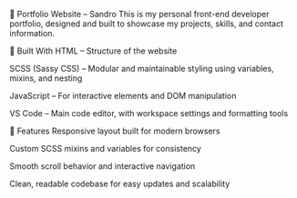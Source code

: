 
🧾 Portfolio Website – Sandro
This is my personal front-end developer portfolio, designed and built to showcase my projects, skills, and contact information.

🔨 Built With
HTML – Structure of the website

SCSS (Sassy CSS) – Modular and maintainable styling using variables, mixins, and nesting

JavaScript – For interactive elements and DOM manipulation

VS Code – Main code editor, with workspace settings and formatting tools

🎨 Features
Responsive layout built for modern browsers

Custom SCSS mixins and variables for consistency

Smooth scroll behavior and interactive navigation

Clean, readable codebase for easy updates and scalability
